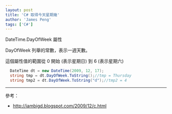 ```yaml
---
layout: post
title: 'C# 取得今天星期幾'
author: 'James Peng'
tags: ['C#']
---
```


DateTime.DayOfWeek 屬性

DayOfWeek 列舉的常數，表示一週天數。 

這個屬性值的範圍從 0 開始 (表示星期日) 到 6 (表示星期六)

~~~csharp
  DateTime dt = new DateTime(2009, 12, 17); 
  string tmp = dt.DayOfWeek.ToString();//tmp = Thursday 
  string tmp2 = dt.DayOfWeek.ToString("d");//tmp2 = 4
~~~


----------

參考：

- http://iambigd.blogspot.com/2009/12/c.html

